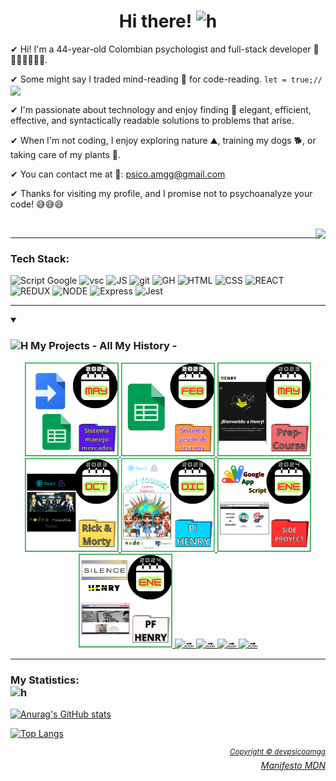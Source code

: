 <body>
<div class="container">
<h1 align="center">Hi there! <img src="https://media2.giphy.com/media/66rL8PmB42HOn3tgZe/200w.webp" title="hand" alt="h" width= "45px" />
 </h1>
	<p>✔ Hi! I'm a 44-year-old Colombian psychologist and full-stack developer 🚀👨🏻‍💼👨🏻‍💻.</p>
	<p>✔ Some might say I traded mind-reading 🧠 for code-reading. <code>let = true;// </code><img align ='center' src='https://media2.giphy.com/media/UQDSBzfyiBKvgFcSTw/giphy.gif?cid=ecf05e47p3cd513axbek3f56ti3jzizq8hincw20jauyyfyw&rid=giphy.gif' width = '25px'></p>
	<p>✔ I'm passionate about technology and enjoy finding 🔎 elegant, efficient, effective, and syntactically readable solutions to problems that arise.</p>
	<p>✔ When I'm not coding, I enjoy exploring nature ⛰️, training my dogs 🐕, or taking care of my plants 🌿.</p>
	<p>✔ You can contact me at 📩: <b></b><a href="mailto:psico.amgg@gmail.com">psico.amgg@gmail.com </a> </b> </p> 
	<p>✔ Thanks for visiting my profile, and I promise not to psychoanalyze your code! 😅😅😅 </p>

<div class="badge" align="center"> 
<br>
<img src="https://visitor-badge.laobi.icu/badge?page_id=VettoXGue.VettoXGue" align="right" />
	</div>
	
<div align="rigth">
	<hr>
	<h3> Tech Stack: </h3>  
	<img src="https://media0.giphy.com/media/L6q4eOnt6IX9M4YouF/200w.gif" title="Google App" alt="Script Google " width="35" height="35"/>
	<img src="https://media2.giphy.com/media/IdyAQJVN2kVPNUrojM/giphy.gif" title="VSC" alt="vsc" width="35" height="35"/> 
	<img src="https://media2.giphy.com/media/ln7z2eWriiQAllfVcn/giphy.gif?cid=ecf05e47tsy1kkt0281fcaupe4mkfcm6c9ea74cb28c377rp&ep=v1_stickers_search&rid=giphy.gif&ct=s" title="JavaScript" alt="JS" width="38" height="35"> 
	<img src="https://media3.giphy.com/media/kH1DBkPNyZPOk0BxrM/giphy.gif" title="Git" alt="git" width="80" height="35"/>
	<img src="https://media3.giphy.com/media/CwTvSiWflgCGKgz5eb/giphy.gif?cid=ecf05e47fvuwyerxj6xjqfb2wmji827o6m2601hnyqe2focx&ep=v1_stickers_search&rid=giphy.gif&ct=s" title="GitHub" alt="GH" width="40" height="40"/>
	<img src="https://media2.giphy.com/media/XAxylRMCdpbEWUAvr8/giphy.gif?cid=ecf05e477v9zvankbflve5lslcrm9uxx74i7wbi4zrkqjwb1&ep=v1_stickers_search&rid=giphy.gif&ct=s" title="HTML5" alt="HTML" width="50" height="40"/> 
	<img src="https://media3.giphy.com/media/fsEaZldNC8A1PJ3mwp/giphy.gif?cid=ecf05e47fipr08cer773y9sgsbz52aopqt3hav6t5scej4ey&ep=v1_stickers_search&rid=giphy.gif&ct=s" title="CSS" alt="CSS" width="50" height="40"/>
	<img src="https://media0.giphy.com/media/eNAsjO55tPbgaor7ma/giphy.gif?cid=ecf05e47c551mj9h03iovjnboh9udxjst24uje2i01aumub0&ep=v1_stickers_search&rid=giphy.gif&ct=s" title="REACT" alt="REACT" width="40" height="35"/> 
	<img src="https://media0.giphy.com/media/h9pH7mwQOS1l4uiSMK/giphy.gif?cid=ecf05e47071351d0a4077b0b2197f836c0a0416db37c1834&ep=v1_user_favorites&rid=giphy.gif&ct=s" title="REDUX" alt="REDUX" width="40" height="35"/> 
 <img src="https://media3.giphy.com/media/6kDFsqVkDWx8KprPrN/giphy.gif" title="NODE" alt="NODE" width="40" height="40"/>
	 <img src="https://media3.giphy.com/media/9fxILAyUHhPumpZXwR/giphy.gif?cid=ecf05e47f4745c0a16f8767b2818493d93eb520a3279a41f&ep=v1_user_favorites&rid=giphy.gif&ct=s" title="Express" alt="Express" width="40" height="40"/>
	 <img src="https://media3.giphy.com/media/zlcU40PYOVIiNThp3r/giphy.gif" title="Jest" alt="Jest" width="40" height="40"/>
	</div> 
 
 <hr>

<details open> 
  <summary><h3><img src="https://raw.githubusercontent.com/TheDudeThatCode/TheDudeThatCode/master/Assets/Developer.gif" title="man programing" alt="H", width="45"/> My Projects - All My History - </h3></summary> 

  <div align="center">
	   <a href="">
      <img width="150" src="https://github.com/devpsicoamgg/elementsdevamgg-/blob/main/images/may22.png" alt="Sistema gestor mercados">
    </a>
	   <a href="https://www.youtube.com/watch?v=m4BGu0G0E-o">
      <img width="150" src="https://github.com/devpsicoamgg/elementsdevamgg-/blob/main/images/feb23.png" alt="Sistema gestor de usuaario">
    </a>
    <a href="https://github.com/devpsicoamgg/fe-ct-prepcourse-fs.git">
      <img width="150" src="https://github.com/devpsicoamgg/elementsdevamgg-/blob/main/images/may23.png" alt="Prep">
    </a>
   <a href="https://github.com/pi-rym/PI-devpsicoamgg">
      <img width="150" src="https://github.com/devpsicoamgg/elementsdevamgg-/blob/main/images/oct23.png" alt="Rick And Morty">
    </a>
   <a href="https://github.com/devpsicoamgg/tinyTouristCountriesExplorers">
      <img width="150" src="https://github.com/devpsicoamgg/elementsdevamgg-/blob/main/images/dic23.png" alt="Tiny Tourist Country Explorerers">
    </a>
   <a href="https://sites.google.com/view/gestor-usuarios/indexsgu">
      <img width="150" src="https://github.com/devpsicoamgg/elementsdevamgg-/blob/main/images/ene24.png" alt="Sistema Gestor Usuarios">
    </a>
   <a href="https://silencepage.netlify.app/home">
      <img width="150" src="https://github.com/devpsicoamgg/elementsdevamgg-/blob/main/images/1708967171567.png" alt="Silence">
    </a>
       <a href=" ">
      <img width="150" src=" " alt="🔜">
    </a>
       <a href=" ">
      <img width="150" src=" " alt="🔜">
    </a>
       <a href=" ">
      <img width="150" src=" " alt="🔜">
    </a>
       <a href=" ">
      <img width="150" src=" " alt="🔜">
    </a>   
  </div> 
  </details> 
<hr>
<h3> My Statistics: <br> <img src="https://media3.giphy.com/media/WKVayVkGMJkFPQxm1W/giphy.gif?cid=ecf05e47uxns5dqcz4c6yo8sf6vkxwtm6z1i3nm0v19vrgya&ep=v1_stickers_search&rid=giphy.gif&ct=s" title="statistics" alt="h" width="35px" /> </h3>	

[![Anurag's GitHub stats](https://github-readme-stats.vercel.app/api?username=devpsicoamgg&count_private=true&show_icons=true&theme=dark)](https://github.com/anuraghazra/github-readme-stats)

[![Top Langs](https://github-readme-stats.vercel.app/api/top-langs/?username=devpsicoamgg&layout=compact&theme=dark)](https://github.com/SrGobi/github-readme-stats)



<div align="right">
  <em><sup> <a href="https://github.com/devpsicoamgg/devpsicoamgg/blob/main/copyright">Copyright &#169 devpsicoamgg</a> </sup></em>
  <br>
  <em><a href="https://www.mozilla.org/en-US/about/manifesto/">Manifesto MDN</a></em>
</div>



</body>
	


